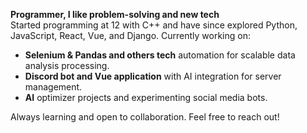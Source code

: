 **Programmer, I like problem-solving and new tech**  
Started programming at 12 with C++ and have since explored Python, JavaScript, React, Vue, and Django. Currently working on:

- **Selenium & Pandas and others tech** automation for scalable data analysis processing.
- **Discord bot and Vue application** with AI integration for server management.
- **AI** optimizer projects and experimenting social media bots.

Always learning and open to collaboration. Feel free to reach out!

